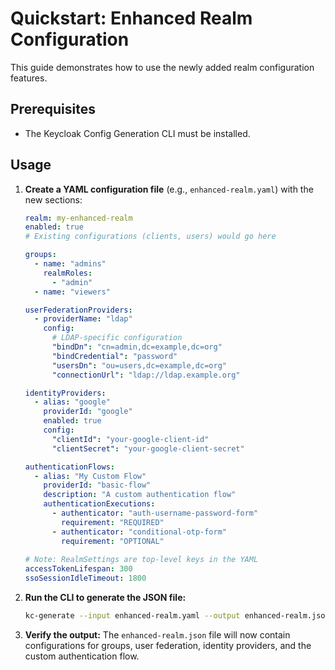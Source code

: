 # Quickstart: Enhanced Realm Configuration

This guide demonstrates how to use the newly added realm configuration features.

## Prerequisites

*   The Keycloak Config Generation CLI must be installed.

## Usage

1.  **Create a YAML configuration file** (e.g., `enhanced-realm.yaml`) with the new sections:
    ```yaml
    realm: my-enhanced-realm
    enabled: true
    # Existing configurations (clients, users) would go here
    
    groups:
      - name: "admins"
        realmRoles:
          - "admin"
      - name: "viewers"

    userFederationProviders:
      - providerName: "ldap"
        config:
          # LDAP-specific configuration
          "bindDn": "cn=admin,dc=example,dc=org"
          "bindCredential": "password"
          "usersDn": "ou=users,dc=example,dc=org"
          "connectionUrl": "ldap://ldap.example.org"

    identityProviders:
      - alias: "google"
        providerId: "google"
        enabled: true
        config:
          "clientId": "your-google-client-id"
          "clientSecret": "your-google-client-secret"

    authenticationFlows:
      - alias: "My Custom Flow"
        providerId: "basic-flow"
        description: "A custom authentication flow"
        authenticationExecutions:
          - authenticator: "auth-username-password-form"
            requirement: "REQUIRED"
          - authenticator: "conditional-otp-form"
            requirement: "OPTIONAL"
            
    # Note: RealmSettings are top-level keys in the YAML
    accessTokenLifespan: 300
    ssoSessionIdleTimeout: 1800
    ```

2.  **Run the CLI to generate the JSON file:**
    ```bash
    kc-generate --input enhanced-realm.yaml --output enhanced-realm.json
    ```

3.  **Verify the output:**
    The `enhanced-realm.json` file will now contain configurations for groups, user federation, identity providers, and the custom authentication flow.
